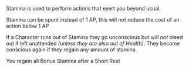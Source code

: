 Stamina is used to perform actions that exert you beyond usual. 

Stamina can be spent instead of 1 AP, this will not reduce the cost of an action below 1 AP

If a Character runs out of Stamina they go unconscious but will _not_ bleed out if left unattended *(unless they are also out of Health)*. They become conscious again if they regain any amount of stamina.

You regain all Bonus Stamina after a Short Rest